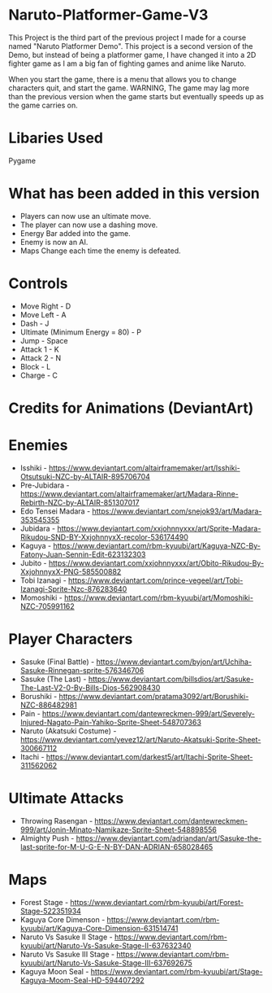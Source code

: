 # Naruto-Platformer-Game-V3

This Project is the third part of the previous project I made for a course named "Naruto Platformer Demo".
This project is a second version of the Demo, but instead of being a platformer game, I have changed it into a 
2D fighter game as I am a big fan of fighting games and anime like Naruto.

When you start the game, there is a menu that allows you to change characters quit, and start the game.
WARNING, The game may lag more than the previous version when the game starts but eventually speeds up as the game carries on.

# Libaries Used

Pygame

# What has been added in this version
* Players can now use an ultimate move.
* The player can now use a dashing move.
* Energy Bar added into the game.
* Enemy is now an AI.
* Maps Change each time the enemy is defeated.

# Controls
* Move Right - D
* Move Left - A
* Dash - J
* Ultimate (Minimum Energy = 80) - P
* Jump - Space
* Attack 1 - K
* Attack 2 - N
* Block - L
* Charge - C

# Credits for Animations (DeviantArt)

# Enemies 
* Isshiki - https://www.deviantart.com/altairframemaker/art/Isshiki-Otsutsuki-NZC-by-ALTAIR-895706704
* Pre-Jubidara - https://www.deviantart.com/altairframemaker/art/Madara-Rinne-Rebirth-NZC-by-ALTAIR-851307017
* Edo Tensei Madara - https://www.deviantart.com/snejok93/art/Madara-353545355
* Jubidara - https://www.deviantart.com/xxjohnnyxxx/art/Sprite-Madara-Rikudou-SND-BY-XxjohnnyxX-recolor-536174490
* Kaguya - https://www.deviantart.com/rbm-kyuubi/art/Kaguya-NZC-By-Fatony-Juan-Sennin-Edit-623132303
* Jubito - https://www.deviantart.com/xxjohnnyxxx/art/Obito-Rikudou-By-XxjohnnyxX-PNG-585500882
* Tobi Izanagi - https://www.deviantart.com/prince-vegeel/art/Tobi-Izanagi-Sprite-Nzc-876283640
* Momoshiki - https://www.deviantart.com/rbm-kyuubi/art/Momoshiki-NZC-705991162

# Player Characters
* Sasuke (Final Battle) - https://www.deviantart.com/byjon/art/Uchiha-Sasuke-Rinnegan-sprite-576346706
* Sasuke (The Last) - https://www.deviantart.com/billsdios/art/Sasuke-The-Last-V2-0-By-Bills-Dios-562908430
* Borushiki - https://www.deviantart.com/pratama3092/art/Borushiki-NZC-886482981
* Pain - https://www.deviantart.com/dantewreckmen-999/art/Severely-Injured-Nagato-Pain-Yahiko-Sprite-Sheet-548707363
* Naruto (Akatsuki Costume) - https://www.deviantart.com/yevez12/art/Naruto-Akatsuki-Sprite-Sheet-300667112
* Itachi - https://www.deviantart.com/darkest5/art/Itachi-Sprite-Sheet-311562062

# Ultimate Attacks
* Throwing Rasengan - https://www.deviantart.com/dantewreckmen-999/art/Jonin-Minato-Namikaze-Sprite-Sheet-548898556
* Almighty Push - https://www.deviantart.com/adriandan/art/Sasuke-the-last-sprite-for-M-U-G-E-N-BY-DAN-ADRIAN-658028465

# Maps
* Forest Stage - https://www.deviantart.com/rbm-kyuubi/art/Forest-Stage-522351934
* Kaguya Core Dimenson - https://www.deviantart.com/rbm-kyuubi/art/Kaguya-Core-Dimension-631514741
* Naruto Vs Sasuke II Stage - https://www.deviantart.com/rbm-kyuubi/art/Naruto-Vs-Sasuke-Stage-II-637632340
* Naruto Vs Sasuke III Stage - https://www.deviantart.com/rbm-kyuubi/art/Naruto-Vs-Sasuke-Stage-III-637692675
* Kaguya Moon Seal - https://www.deviantart.com/rbm-kyuubi/art/Stage-Kaguya-Moom-Seal-HD-594407292





